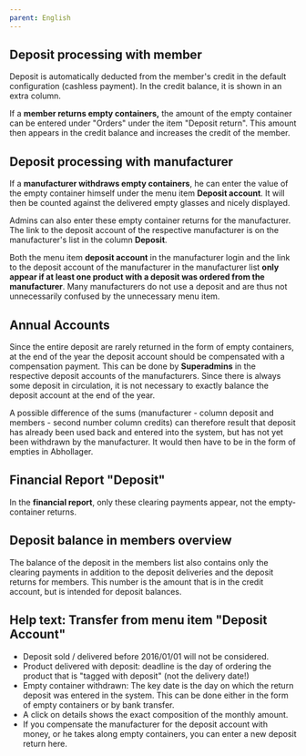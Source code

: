 ```yaml
---
parent: English
---
```

## Deposit processing with member

Deposit is automatically deducted from the member's credit in the default configuration (cashless payment). In the credit balance, it is shown in an extra column.

If a **member returns empty containers,** the amount of the empty container can be entered under "Orders" under the item "Deposit return". This amount then appears in the credit balance and increases the credit of the member.

## Deposit processing with manufacturer

If a **manufacturer withdraws empty containers**, he can enter the value of the empty container himself under the menu item **Deposit account**. It will then be counted against the delivered empty glasses and nicely displayed.

Admins can also enter these empty container returns for the manufacturer. The link to the deposit account of the respective manufacturer is on the manufacturer's list in the column **Deposit**.

Both the menu item **deposit account** in the manufacturer login and the link to the deposit account of the manufacturer in the manufacturer list **only appear if at least one product with a deposit was ordered from the manufacturer**. Many manufacturers do not use a deposit and are thus not unnecessarily confused by the unnecessary menu item.

## Annual Accounts

Since the entire deposit are rarely returned in the form of empty containers, at the end of the year the deposit account should be compensated with a compensation payment. This can be done by **Superadmins** in the respective deposit accounts of the manufacturers. Since there is always some deposit in circulation, it is not necessary to exactly balance the deposit account at the end of the year.

A possible difference of the sums (manufacturer - column deposit and members - second number column credits) can therefore result that deposit has already been used back and entered into the system, but has not yet been withdrawn by the manufacturer. It would then have to be in the form of empties in Abhollager.

## Financial Report "Deposit"

In the **financial report**, only these clearing payments appear, not the empty-container returns.

## Deposit balance in members overview

The balance of the deposit in the members list also contains only the clearing payments in addition to the deposit deliveries and the deposit returns for members. This number is the amount that is in the credit account, but is intended for deposit balances.

## Help text: Transfer from menu item "Deposit Account"
* Deposit sold / delivered before 2016/01/01 will not be considered.
* Product delivered with deposit: deadline is the day of ordering the product that is "tagged with deposit" (not the delivery date!)
* Empty container withdrawn: The key date is the day on which the return deposit was entered in the system. This can be done either in the form of empty containers or by bank transfer.
* A click on details shows the exact composition of the monthly amount.
* If you compensate the manufacturer for the deposit account with money, or he takes along empty containers, you can enter a new deposit return here.